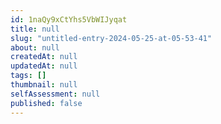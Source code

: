 ```yaml
---
id: 1naQy9xCtYhs5VbWIJyqat
title: null
slug: "untitled-entry-2024-05-25-at-05-53-41"
about: null
createdAt: null
updatedAt: null
tags: []
thumbnail: null
selfAssessment: null
published: false
---
```

